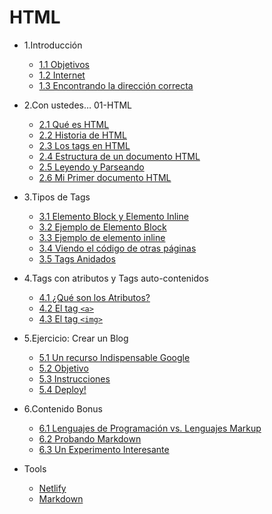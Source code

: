 # HTML

- 1.Introducción

  - [1.1 Objetivos](/01-html/1.1-objetivos.md)
  - [1.2 Internet](/01-html/1.2-inter-que.md)
  - [1.3 Encontrando la dirección correcta](/01-html/1.3-encontrando.md)

- 2.Con ustedes… 01-HTML

  - [2.1 Qué es HTML](/01-html/2.1-que-es-HTML.md)
  - [2.2 Historia de HTML](/01-html/2.2-historia-de-HTML.md)
  - [2.3 Los tags en HTML](/01-html/2.3-los-tags-en-HTML.md)
  - [2.4 Estructura de un documento HTML](/01-html/2.4-estructura.md)
  - [2.5 Leyendo y Parseando](/01-html/2.5-leyendo-y-parseando.md)
  - [2.6 Mi Primer documento HTML](/01-html/2.6-mi-primer-documento-HTML.md)

- 3.Tipos de Tags

  - [3.1 Elemento Block y Elemento Inline](/01-html/3.1-block-inline.md)
  - [3.2 Ejemplo de Elemento Block](/01-html/3.2-block-ej.md)
  - [3.3 Ejemplo de elemento inline](/01-html/3.3-inline-ej.md)
  - [3.4 Viendo el código de otras páginas](/01-html/3.4-viendo-codigo.md)
  - [3.5 Tags Anidados](/01-html/3.5-tags-anidados.md)

- 4.Tags con atributos y Tags auto-contenidos

  - [4.1 ¿Qué son los Atributos?](/01-html/4.1-atributos.md)
  - [4.2 El tag `<a>`](/01-html/4.2-a.md)
  - [4.3 El tag `<img>`](/01-html/4.2-img.md)

- 5.Ejercicio: Crear un Blog

  - [5.1 Un recurso Indispensable Google](/01-html/5.1-google.md)
  - [5.2 Objetivo](/01-html/5.2-blog-objetivo.md)
  - [5.3 Instrucciones](/01-html/5.3-blog-instrucciones.md)
  - [5.4 Deploy!](/01-html/5.4-blog-deploy.md)

- 6.Contenido Bonus

  - [6.1 Lenguajes de Programación vs. Lenguajes Markup](/01-html/6.1-bonus.md)
  - [6.2 Probando Markdown](/01-html/6.2-bonus.md)
  - [6.3 Un Experimento Interesante](/01-html/6.3-experimiento.md)

- Tools

  - [Netlify](https://app.netlify.com/drop)
  - [Markdown](https://commonmark.org/help/tutorial/)
  